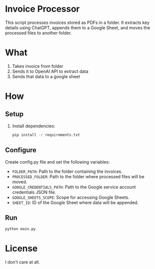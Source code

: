 # Invoice Processor

This script processes invoices stored as PDFs in a folder. It extracts key details using ChatGPT, appends them to a Google Sheet, and moves the processed files to another folder.

# What

1. Takes invoice from folder
2. Sends it to OpenAI API to extract data
3. Sends that data to a google sheet

# How


## Setup

1. Install dependencies:
   ```bash
   pip install -r requirements.txt

## Configure

Create config.py file and set the following variables:

- `FOLDER_PATH`: Path to the folder containing the invoices.
- `PROCESSED_FOLDER`: Path to the folder where processed files will be moved.
- `GOOGLE_CREDENTIALS_PATH`: Path to the Google service account credentials JSON file.
- `GOOGLE_SHEETS_SCOPE`: Scope for accessing Google Sheets.
- `SHEET_ID`: ID of the Google Sheet where data will be appended.

## Run

```bash
python main.py
```

# License

I don't care at all.
